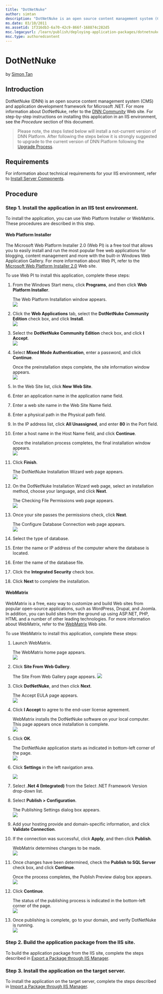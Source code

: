 ```yaml
---
title: "DotNetNuke"
author: simtan
description: "DotNetNuke is an open source content management system (CMS) and application development framework for Microsoft .NET. For more information about DotNetNuke,..."
ms.date: 03/10/2011
ms.assetid: 1f316db3-6a70-42c9-866f-168874c282d5
msc.legacyurl: /learn/publish/deploying-application-packages/dotnetnuke
msc.type: authoredcontent
---
```

# DotNetNuke

by [Simon Tan](https://github.com/simtan)

## Introduction

DotNetNuke (DNN) is an open source content management system (CMS) and application development framework for Microsoft .NET. For more information about DotNetNuke, refer to the [DNN Community](https://dnncommunity.org/) Web site. For step-by-step instructions on installing this application in an IIS environment, see the *Procedure* section of this document.

> Please note, the steps listed below will install a not-current version of DNN Platform.  After following the steps below it is strongly suggested to upgrade to the current version of DNN Platform following the [Upgrade Process](https://docs.dnncommunity.org/content/getting-started/setup/upgrades/index.html).

## Requirements

For information about technical requirements for your IIS environment, refer to [Install Server Components](../../web-hosting/joining-the-web-hosting-gallery/install-server-components.md).

## Procedure

### Step 1. Install the application in an IIS test environment.

To install the application, you can use Web Platform Installer or WebMatrix. These procedures are described in this step.

<a id="dnn-webPI"></a>

#### Web Platform Installer

The Microsoft Web Platform Installer 2.0 (Web PI) is a free tool that allows you to easily install and run the most popular free web applications for blogging, content management and more with the built-in Windows Web Application Gallery. For more information about Web PI, refer to the [Microsoft Web Platform Installer 2.0](https://www.microsoft.com/web/downloads/platform.aspx) Web site.

To use Web PI to install this application, complete these steps:

1. From the Windows Start menu, click **Programs**, and then click **Web Platform Installer**.  
  
   The Web Platform Installation window appears.  
    [![](dotnetnuke/_static/image2.jpg)](dotnetnuke/_static/image1.jpg)
2. Click the **Web Applications** tab, select the **DotNetNuke Community Edition** check box, and click **Install**.  
    [![](dotnetnuke/_static/image4.jpg)](dotnetnuke/_static/image3.jpg)
3. Select the **DotNetNuke Community Edition** check box, and click **I Accept**.  
    [![](dotnetnuke/_static/image6.jpg)](dotnetnuke/_static/image5.jpg)
4. Select **Mixed Mode Authentication**, enter a password, and click **Continue**. 

    Once the preinstallation steps complete, the site information window appears.  
   [![](dotnetnuke/_static/image8.jpg)](dotnetnuke/_static/image7.jpg)
5. In the Web Site list, click **New Web Site**.
6. Enter an application name in the application name field.
7. Enter a web site name in the Web Site Name field.
8. Enter a physical path in the Physical path field.
9. In the IP address list, click **All Unassigned**, and enter **80** in the Port field.
10. Enter a host name in the Host Name field, and click **Continue**.  
  
    Once the installation process completes, the final installation window appears.  
    [![](dotnetnuke/_static/image10.jpg)](dotnetnuke/_static/image9.jpg)
11. Click **Finish**.  
  
    The DotNetNuke Installation Wizard web page appears.   
    [![](dotnetnuke/_static/image12.jpg)](dotnetnuke/_static/image11.jpg)
12. On the DotNetNuke Installation Wizard web page, select an installation method, choose your language, and click **Next**.  
  
    The Checking File Permissions web page appears.  
    [![](dotnetnuke/_static/image14.jpg)](dotnetnuke/_static/image13.jpg)
13. Once your site passes the permissions check, click **Next**.  
  
    The Configure Database Connection web page appears.  
    [![](dotnetnuke/_static/image16.jpg)](dotnetnuke/_static/image15.jpg)
14. Select the type of database.
15. Enter the name or IP address of the computer where the database is located.
16. Enter the name of the database file.
17. Click the **Integrated Security** check box.
18. Click **Next** to complete the installation.

<a id="dnn-webMatrix"></a>

#### WebMatrix

WebMatrix is a free, easy way to customize and build Web sites from popular open-source applications, such as WordPress, Drupal, and Joomla. In addition, you can build sites from the ground up using ASP.NET, PHP, HTML and a number of other leading technologies. For more information about WebMatrix, refer to the [WebMatrix](https://www.microsoft.com/web/webmatrix/) Web site.

To use WebMatrix to install this application, complete these steps:

1. Launch WebMatrix.  
  
   The WebMatrix home page appears.  
    [![](dotnetnuke/_static/image18.jpg)](dotnetnuke/_static/image17.jpg)
2. Click **Site From Web Gallery**.  
  
   The Site From Web Gallery page appears.    [![](dotnetnuke/_static/image20.jpg)](dotnetnuke/_static/image19.jpg)
3. Click **DotNetNuke**, and then click **Next**.  
  
   The Accept EULA page appears.  
    [![](dotnetnuke/_static/image22.jpg)](dotnetnuke/_static/image21.jpg)
4. Click **I Accept** to agree to the end-user license agreement.  
  
   WebMatrix installs the DotNetNuke software on your local computer. This page appears once installation is complete.  
    [![](dotnetnuke/_static/image24.jpg)](dotnetnuke/_static/image23.jpg)
5. Click **OK**.   
  
   The DotNetNuke application starts as indicated in bottom-left corner of the page.  
    [![](dotnetnuke/_static/image27.jpg)](dotnetnuke/_static/image26.jpg)
6. Click **Settings** in the left navigation area.  
  
    [![](dotnetnuke/_static/image29.jpg)](javascript:void(0);)
7. Select **.Net 4 (Integrated)** from the Select .NET Framework Version drop-down list.
8. Select **Publish &gt; Configuration**.  
  
   The Publishing Settings dialog box appears.  
    [![](dotnetnuke/_static/image32.jpg)](dotnetnuke/_static/image31.jpg)
9. Add your hosting provide and domain-specific information, and click **Validate Connection**.
10. If the connection was successful, click **Apply**, and then click **Publish**.  
  
    WebMatrix determines changes to be made.  
    [![](dotnetnuke/_static/image34.jpg)](dotnetnuke/_static/image33.jpg)
11. Once changes have been determined, check the **Publish to SQL Server** check box, and click **Continue**.  
  
    Once the process completes, the Publish Preview dialog box appears.  
    [![](dotnetnuke/_static/image36.jpg)](dotnetnuke/_static/image35.jpg)
12. Click **Continue**.  
  
    The status of the publishing process is indicated in the bottom-left corner of the page.  
    [![](dotnetnuke/_static/image40.jpg)](dotnetnuke/_static/image39.jpg)
13. Once publishing is complete, go to your domain, and verify DotNetNuke is running.  
    [![](dotnetnuke/_static/image42.jpg)](dotnetnuke/_static/image41.jpg)

### Step 2. Build the application package from the IIS site.

To build the application package from the IIS site, complete the steps described in [Export a Package through IIS Manager](../using-web-deploy/export-a-package-through-iis-manager.md).

### Step 3. Install the application on the target server.

To install the application on the target server, complete the steps described in [Import a Package through IIS Manager](../using-web-deploy/import-a-package-through-iis-manager.md).
